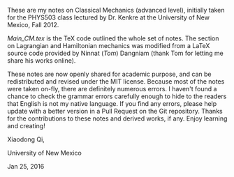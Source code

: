 These are my notes on Classical Mechanics (advanced level), initially taken for the PHYS503 class lectured by Dr. Kenkre at the University of New Mexico, Fall 2012. 

*Main_CM.tex* is the TeX code outlined the whole set of notes. 
The section on Lagrangian and Hamiltonian mechanics was modified from a LaTeX  source code provided by Ninnat (*Tom*) Dangniam (thank Tom for letting me share his works online). 


These notes are now openly shared for academic purpose, and can be redistributed and revised under the MIT license. Because most of the notes were taken on-fly, there are definitely numerous errors. 
I haven't found a chance to check the grammar errors carefully enough to hide to the readers that English is not my native language. 
If you find any errors, please help update with a better version in a Pull Request on the Git repository. 
Thanks for the contributions to these notes and derived works, if any. 
Enjoy learning and creating! 


Xiaodong Qi, 

University of New Mexico 

Jan 25, 2016